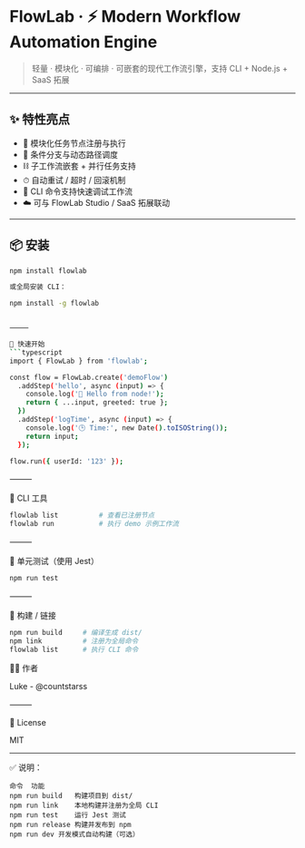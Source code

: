 # FlowLab · ⚡️ Modern Workflow Automation Engine

> 轻量 · 模块化 · 可编排 · 可嵌套的现代工作流引擎，支持 CLI + Node.js + SaaS 拓展

---

## ✨ 特性亮点

- 🧱 模块化任务节点注册与执行
- 🔀 条件分支与动态路径调度
- ⛓ 子工作流嵌套 + 并行任务支持
- ⏱ 自动重试 / 超时 / 回滚机制
- 💬 CLI 命令支持快速调试工作流
- ☁️ 可与 FlowLab Studio / SaaS 拓展联动

---

## 📦 安装

```bash
npm install flowlab

或全局安装 CLI：

npm install -g flowlab


⸻

🧠 快速开始
```typescript
import { FlowLab } from 'flowlab';

const flow = FlowLab.create('demoFlow')
  .addStep('hello', async (input) => {
    console.log('👋 Hello from node!');
    return { ...input, greeted: true };
  })
  .addStep('logTime', async (input) => {
    console.log('🕒 Time:', new Date().toISOString());
    return input;
  });

flow.run({ userId: '123' });
```

⸻

🧩 CLI 工具

``` bash
flowlab list          # 查看已注册节点
flowlab run           # 执行 demo 示例工作流
```

⸻

🧪 单元测试（使用 Jest）

``` bash
npm run test
```

⸻

🔧 构建 / 链接

``` bash
npm run build     # 编译生成 dist/
npm link          # 注册为全局命令
flowlab list      # 执行 CLI 命令
```

🧙‍♂️ 作者

Luke - @countstarss

⸻

📄 License

MIT

---


✅ 说明：
```
命令	功能
npm run build	构建项目到 dist/
npm run link	本地构建并注册为全局 CLI
npm run test	运行 Jest 测试
npm run release	构建并发布到 npm
npm run dev	开发模式自动构建（可选）
```